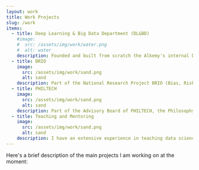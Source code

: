 ```yaml
---
layout: work
title: Work Projects
slug: /work
items:
  - title: Deep Learning & Big Data Department (DL&BD)
    #image:
    #  src: /assets/img/work/water.png
    #  alt: water
    description: Founded and built from scratch the Alkemy's internal Deep Learning & Big Data Department (DL&BD), an innovation team focusing on disruptive approaches to data and analytics. I am co-leading it as part of the Strategy & Operations (S&O) area. Apart from S&O, DL&BD is composed of other three areas, R&D, Infrastructure and Education. This structure reflects our effort to develop solutions, deploy them and share the know-how we gain in doing that. As innovation hub, we are constantly looking for interactions and contaminations with other teams and institutions. For example, we work closely with universities on research activities around data ethics and advanced application of machine learning, and are cooperating with a prominent Italian design agency for the application of design thinking to data science projects.
  - title: BRIO
    image:
      src: /assets/img/work/sand.png
      alt: sand
    description: Part of the National Research Project BRIO (Bias, Risk and Opacity in AI) as industrial partner. I am contributing as data science expert in understanding the main ethical issues of AI approaches and in developing ad hoc systems to face these issues in a reliable way. 
  - title: PHILTECH
    image:
      src: /assets/img/work/sand.png
      alt: sand
    description: Part of the Advisory Board of PHILTECH, the Philosophy of Technology Research Center of UniMi (University of Milan).
  - title: Teaching and Mentoring
    image:
      src: /assets/img/work/sand.png
      alt: sand
    description: I have an extensive experience in teaching data science and data engineering topics and mentoring students in those disciplines. I also contributed several times in building educational programs and contents. Right now I put in stand-by my recurrent teaching activities but I am thinking about the next steps for this stream. 
---
```


Here's a brief description of the main projects I am working on at the moment:
<br />
<br />
